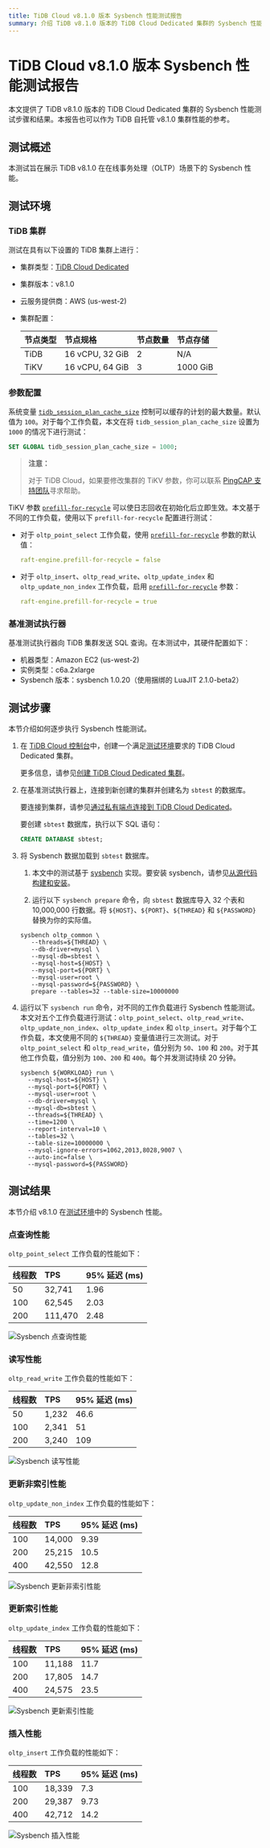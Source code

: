 ```yaml
---
title: TiDB Cloud v8.1.0 版本 Sysbench 性能测试报告
summary: 介绍 TiDB v8.1.0 版本的 TiDB Cloud Dedicated 集群的 Sysbench 性能测试结果。
---
```


# TiDB Cloud v8.1.0 版本 Sysbench 性能测试报告

本文提供了 TiDB v8.1.0 版本的 TiDB Cloud Dedicated 集群的 Sysbench 性能测试步骤和结果。本报告也可以作为 TiDB 自托管 v8.1.0 集群性能的参考。

## 测试概述

本测试旨在展示 TiDB v8.1.0 在在线事务处理（OLTP）场景下的 Sysbench 性能。

## 测试环境

### TiDB 集群

测试在具有以下设置的 TiDB 集群上进行：

- 集群类型：[TiDB Cloud Dedicated](/tidb-cloud/select-cluster-tier.md#tidb-cloud-dedicated)
- 集群版本：v8.1.0
- 云服务提供商：AWS (us-west-2)
- 集群配置：

    | 节点类型 | 节点规格 | 节点数量 | 节点存储 |
    |:----------|:----------|:----------|:----------|
    | TiDB      | 16 vCPU, 32 GiB | 2 | N/A |
    | TiKV      | 16 vCPU, 64 GiB | 3 | 1000 GiB |

### 参数配置

系统变量 [`tidb_session_plan_cache_size`](https://docs.pingcap.com/tidb/stable/system-variables#tidb_session_plan_cache_size-new-in-v710) 控制可以缓存的计划的最大数量。默认值为 `100`。对于每个工作负载，本文在将 `tidb_session_plan_cache_size` 设置为 `1000` 的情况下进行测试：

```sql
SET GLOBAL tidb_session_plan_cache_size = 1000;
```

> **注意：**
>
> 对于 TiDB Cloud，如果要修改集群的 TiKV 参数，你可以联系 [PingCAP 支持团队](/tidb-cloud/tidb-cloud-support.md)寻求帮助。

TiKV 参数 [`prefill-for-recycle`](https://docs.pingcap.com/tidb/stable/tikv-configuration-file#prefill-for-recycle-new-in-v700) 可以使日志回收在初始化后立即生效。本文基于不同的工作负载，使用以下 `prefill-for-recycle` 配置进行测试：

- 对于 `oltp_point_select` 工作负载，使用 [`prefill-for-recycle`](https://docs.pingcap.com/tidb/stable/tikv-configuration-file#prefill-for-recycle-new-in-v700) 参数的默认值：

    ```yaml
    raft-engine.prefill-for-recycle = false
    ```

- 对于 `oltp_insert`、`oltp_read_write`、`oltp_update_index` 和 `oltp_update_non_index` 工作负载，启用 [`prefill-for-recycle`](https://docs.pingcap.com/tidb/stable/tikv-configuration-file#prefill-for-recycle-new-in-v700) 参数：

    ```yaml
    raft-engine.prefill-for-recycle = true
    ```

### 基准测试执行器

基准测试执行器向 TiDB 集群发送 SQL 查询。在本测试中，其硬件配置如下：

- 机器类型：Amazon EC2 (us-west-2)
- 实例类型：c6a.2xlarge
- Sysbench 版本：sysbench 1.0.20（使用捆绑的 LuaJIT 2.1.0-beta2）

## 测试步骤

本节介绍如何逐步执行 Sysbench 性能测试。

1. 在 [TiDB Cloud 控制台](https://tidbcloud.com/)中，创建一个满足[测试环境](#tidb-集群)要求的 TiDB Cloud Dedicated 集群。

    更多信息，请参见[创建 TiDB Cloud Dedicated 集群](/tidb-cloud/create-tidb-cluster.md)。

2. 在基准测试执行器上，连接到新创建的集群并创建名为 `sbtest` 的数据库。

    要连接到集群，请参见[通过私有端点连接到 TiDB Cloud Dedicated](/tidb-cloud/set-up-private-endpoint-connections.md)。

    要创建 `sbtest` 数据库，执行以下 SQL 语句：

    ```sql
    CREATE DATABASE sbtest;
    ```

3. 将 Sysbench 数据加载到 `sbtest` 数据库。

    1. 本文中的测试基于 [sysbench](https://github.com/akopytov/sysbench) 实现。要安装 sysbench，请参见[从源代码构建和安装](https://github.com/akopytov/sysbench#building-and-installing-from-source)。

    2. 运行以下 `sysbench prepare` 命令，向 `sbtest` 数据库导入 32 个表和 10,000,000 行数据。将 `${HOST}`、`${PORT}`、`${THREAD}` 和 `${PASSWORD}` 替换为你的实际值。

      ```shell
      sysbench oltp_common \
         --threads=${THREAD} \
         --db-driver=mysql \
         --mysql-db=sbtest \
         --mysql-host=${HOST} \
         --mysql-port=${PORT} \
         --mysql-user=root \
         --mysql-password=${PASSWORD} \
         prepare --tables=32 --table-size=10000000
      ```

4. 运行以下 `sysbench run` 命令，对不同的工作负载进行 Sysbench 性能测试。本文对五个工作负载进行测试：`oltp_point_select`、`oltp_read_write`、`oltp_update_non_index`、`oltp_update_index` 和 `oltp_insert`。对于每个工作负载，本文使用不同的 `${THREAD}` 变量值进行三次测试。对于 `oltp_point_select` 和 `oltp_read_write`，值分别为 `50`、`100` 和 `200`。对于其他工作负载，值分别为 `100`、`200` 和 `400`。每个并发测试持续 20 分钟。

    ```shell
    sysbench ${WORKLOAD} run \
      --mysql-host=${HOST} \
      --mysql-port=${PORT} \
      --mysql-user=root \
      --db-driver=mysql \
      --mysql-db=sbtest \
      --threads=${THREAD} \
      --time=1200 \
      --report-interval=10 \
      --tables=32 \
      --table-size=10000000 \
      --mysql-ignore-errors=1062,2013,8028,9007 \
      --auto-inc=false \
      --mysql-password=${PASSWORD}
    ```

## 测试结果

本节介绍 v8.1.0 在[测试环境](#测试环境)中的 Sysbench 性能。

### 点查询性能

`oltp_point_select` 工作负载的性能如下：

| 线程数 |  TPS | 95% 延迟 (ms)|
|:--------|:----------|:----------|
| 50 | 32,741  | 1.96 |
| 100 | 62,545 | 2.03 |
| 200 | 111,470 | 2.48 |

![Sysbench 点查询性能](https://docs-download.pingcap.com/media/images/docs/tidb-cloud/v8.1.0_oltp_point_select.png)

### 读写性能

`oltp_read_write` 工作负载的性能如下：

| 线程数 |  TPS | 95% 延迟 (ms)|
|:--------|:----------|:----------|
| 50 | 1,232 | 46.6 |
| 100 | 2,341 | 51 |
| 200 | 3,240 | 109  |

![Sysbench 读写性能](https://docs-download.pingcap.com/media/images/docs/tidb-cloud/v8.1.0_oltp_read_write.png)

### 更新非索引性能

`oltp_update_non_index` 工作负载的性能如下：

| 线程数 |  TPS | 95% 延迟 (ms)|
|:--------|:----------|:----------|
| 100 | 14,000  | 9.39 |
| 200 | 25,215  | 10.5 |
| 400 | 42,550  | 12.8 |

![Sysbench 更新非索引性能](https://docs-download.pingcap.com/media/images/docs/tidb-cloud/v8.1.0_oltp_update_non_index.png)

### 更新索引性能

`oltp_update_index` 工作负载的性能如下：

| 线程数 |  TPS | 95% 延迟 (ms)|
|:--------|:----------|:----------|
| 100 | 11,188   | 11.7 |
| 200 | 17,805  | 14.7 |
| 400 | 24,575  | 23.5 |

![Sysbench 更新索引性能](https://docs-download.pingcap.com/media/images/docs/tidb-cloud/v8.1.0_oltp_update_index.png)

### 插入性能

`oltp_insert` 工作负载的性能如下：

| 线程数 |  TPS | 95% 延迟 (ms)|
|:--------|:----------|:----------|
| 100 | 18,339  | 7.3|
| 200 | 29,387  | 9.73 |
| 400 | 42,712  | 14.2 |

![Sysbench 插入性能](https://docs-download.pingcap.com/media/images/docs/tidb-cloud/v8.1.0_oltp_insert.png)
